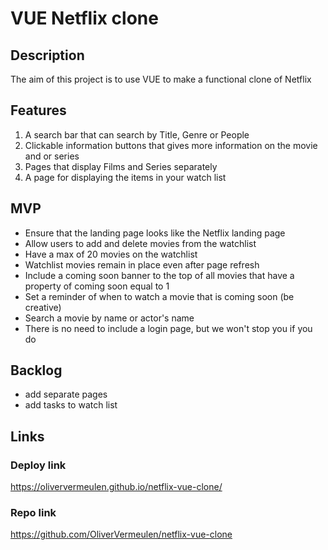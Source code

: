 # VUE Netflix clone

## Description
The aim of this project is to use VUE to make a functional clone of Netflix


## Features
1. A search bar that can search by Title, Genre or People
2. Clickable information buttons that gives more information on the movie and or series
3. Pages that display Films and Series separately
4. A page for displaying the items in your watch list
  

## MVP
- Ensure that the landing page looks like the Netflix landing page
- Allow users to add and delete movies from the watchlist
- Have a max of 20 movies on the watchlist
- Watchlist movies remain in place even after page refresh
- Include a coming soon banner to the top of all movies that have a property of coming soon equal to 1
- Set a reminder of when to watch a movie that is coming soon (be creative)
- Search a movie by name or actor's name
- There is no need to include a login page, but we won't stop you if you do


## Backlog
- add separate pages
- add tasks to watch list

## Links

### Deploy link
https://oliververmeulen.github.io/netflix-vue-clone/

### Repo link
https://github.com/OliverVermeulen/netflix-vue-clone